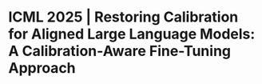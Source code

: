 # ICML 2025 | Restoring Calibration for Aligned Large Language Models: A Calibration-Aware Fine-Tuning Approach

